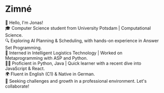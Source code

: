 # Zimné
👋 Hello, I'm Jonas!<br />
🎓 Computer Science student from University Potsdam | Computational Science. <br />
🔍 Exploring AI Planning & Scheduling, with hands-on experience in Answer Set Programming. <br />
💼 Interned in Intelligent Logistics Technology | Worked on Metaprogramming with ASP and Python. <br />
👨‍💻 Proficient in Python, Java | Quick learner with a recent dive into JavaScript & React. <br />
🌍 Fluent in English (C1) & Native in German. <br />
🚀 Seeking challenges and growth in a professional environment. Let's collaborate! <br />
